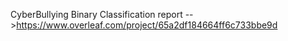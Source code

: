 CyberBullying Binary Classification
report -->https://www.overleaf.com/project/65a2df184664ff6c733bbe9d
